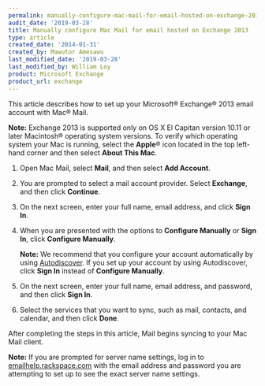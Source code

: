 ```yaml
---
permalink: manually-configure-mac-mail-for-email-hosted-on-exchange-2013
audit_date: '2019-03-28'
title: Manually configure Mac Mail for email hosted on Exchange 2013
type: article
created_date: '2014-01-31'
created_by: Mawutor Amesawu
last_modified_date: '2019-03-28'
last_modified_by: William Loy
product: Microsoft Exchange
product_url: exchange
---
```


This article describes how to set up your Microsoft&reg; Exchange&reg; 2013
email account with Mac&reg; Mail.

**Note:** Exchange 2013 is supported only on OS X El Capitan version 10.11 or later Macintosh&reg; operating system versions. To verify which operating system your Mac is running, select the **Apple**&reg; icon located in the top left-hand corner and then select **About This Mac**.

1. Open Mac Mail, select **Mail**, and then select **Add Account**.

2. You are prompted to select a mail account provider. Select **Exchange**, and then click **Continue**.

3. On the next screen, enter your full name, email address, and click **Sign In**.

4. When you are presented with the options to **Configure Manually** or **Sign In**, click **Configure Manually**.

    **Note:** We recommend that you configure your account automatically by using [Autodiscover](/support/how-to/dns-record-definitions/#cname-record). If you set up your account by using Autodiscover, click **Sign In** instead of **Configure Manually**.

5. On the next screen, enter your full name, email address, and password, and then click **Sign In**.

6. Select the services that you want to sync, such as mail, contacts, and calendar, and then click **Done**.

After completing the steps in this article, Mail begins syncing to your Mac Mail client.

**Note:** If you are prompted for server name settings, log in to [emailhelp.rackspace.com](https://emailhelp.rackspace.com) with the email address and password you are attempting to set up to see the exact server name settings.
